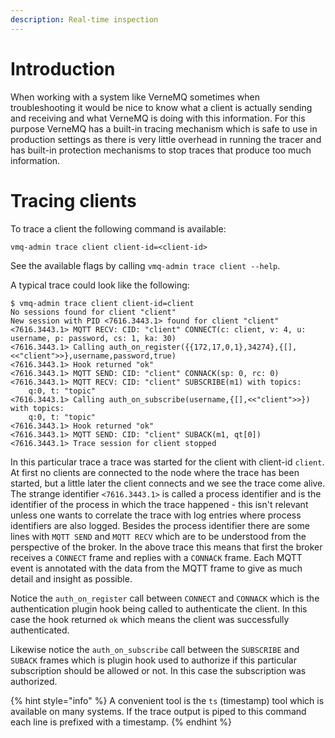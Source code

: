 ```yaml
---
description: Real-time inspection
---
```


# Introduction

When working with a system like VerneMQ sometimes when troubleshooting it would
be nice to know what a client is actually sending and receiving and what VerneMQ
is doing with this information. For this purpose VerneMQ has a built-in tracing
mechanism which is safe to use in production settings as there is very little
overhead in running the tracer and has built-in protection mechanisms to stop
traces that produce too much information.

# Tracing clients

To trace a client the following command is available:

```text
vmq-admin trace client client-id=<client-id>
```

See the available flags by calling `vmq-admin trace client --help`.


A typical trace could look like the following:

```text
$ vmq-admin trace client client-id=client
No sessions found for client "client"
New session with PID <7616.3443.1> found for client "client"
<7616.3443.1> MQTT RECV: CID: "client" CONNECT(c: client, v: 4, u: username, p: password, cs: 1, ka: 30)
<7616.3443.1> Calling auth_on_register({{172,17,0,1},34274},{[],<<"client">>},username,password,true) 
<7616.3443.1> Hook returned "ok"
<7616.3443.1> MQTT SEND: CID: "client" CONNACK(sp: 0, rc: 0)
<7616.3443.1> MQTT RECV: CID: "client" SUBSCRIBE(m1) with topics:
    q:0, t: "topic"
<7616.3443.1> Calling auth_on_subscribe(username,{[],<<"client">>}) with topics:
    q:0, t: "topic"
<7616.3443.1> Hook returned "ok"
<7616.3443.1> MQTT SEND: CID: "client" SUBACK(m1, qt[0])
<7616.3443.1> Trace session for client stopped
```

In this particular trace a trace was started for the client with client-id
`client`. At first no clients are connected to the node where the trace has been
started, but a little later the client connects and we see the trace come
alive. The strange identifier `<7616.3443.1>` is called a process identifier and
is the identifier of the process in which the trace happened - this isn't
relevant unless one wants to correlate the trace with log entries where process
identifiers are also logged. Besides the process identifier there are some lines
with `MQTT SEND` and `MQTT RECV` which are to be understood from the perspective
of the broker. In the above trace this means that first the broker receives a
`CONNECT` frame and replies with a `CONNACK` frame. Each MQTT event is annotated
with the data from the MQTT frame to give as much detail and insight as
possible.

Notice the `auth_on_register` call between `CONNECT` and `CONNACK` which is the
authentication plugin hook being called to authenticate the client. In this case
the hook returned `ok` which means the client was successfully authenticated.

Likewise notice the `auth_on_subscribe` call between the `SUBSCRIBE` and
`SUBACK` frames which is plugin hook used to authorize if this particular
subscription should be allowed or not. In this case the subscription was
authorized.

{% hint style="info" %}
A convenient tool is the `ts` (timestamp) tool which is available on many
systems. If the trace output is piped to this command each line is prefixed with
a timestamp.
{% endhint %}



